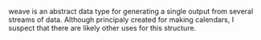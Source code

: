 weave is an abstract data type for generating a single output from several
streams of data. Although principaly created for making calendars, I suspect
that there are likely other uses for this structure.
